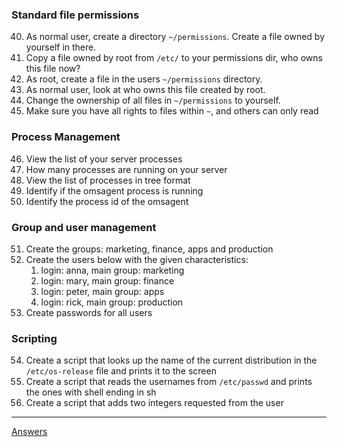 






### Standard file permissions

40. As normal user, create a directory `~/permissions`. Create a file owned by yourself in there.
41. Copy a file owned by root from `/etc/` to your permissions dir, who owns this file now?
42. As root, create a file in the users `~/permissions` directory.
43. As normal user, look at who owns this file created by root.
44. Change the ownership of all files in `~/permissions` to yourself.
45. Make sure you have all rights to files within `~`, and others can only read

### Process Management

46. View the list of your server processes
47. How many processes are running on your server
48. View the list of processes in tree format
49. Identify if the omsagent process is running
50. Identify the process id of the omsagent

### Group and user management

51. Create the groups: marketing, finance, apps and production
52. Create the users below with the given characteristics:
    1. login: anna, main group: marketing
    2. login: mary, main group: finance
    3. login: peter, main group: apps
    4. login: rick, main group: production
53. Create passwords for all users

### Scripting

54. Create a script that looks up the name of the current distribution in the `/etc/os-release` file and prints it to the screen
55. Create a script that reads the usernames from `/etc/passwd` and prints the ones with shell ending in sh
56. Create a script that adds two integers requested from the user

-----------
[Answers](https://github.com/ricmmartins/fasthack-linux-answers/blob/main/challenges/lab-firststeps.md)
